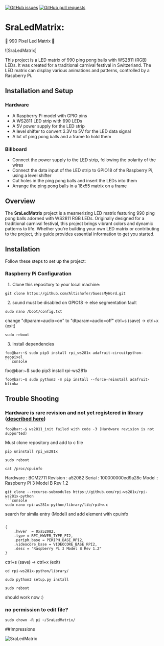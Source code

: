 [![GitHub issues](https://img.shields.io/github/issues/Altishofer/SraLedMatrix.svg)](https://github.com/Altishofer/SraLedMatrix/issues)
[![GitHub pull requests](https://img.shields.io/github/issues-pr/Altishofer/SraLedMatrix.svg)](https://github.com/Altishofer/SraLedMatrix/pulls)

# SraLedMatrix: 
🎉 990 Pixel Led Matrix 🎉

![SraLedMatrix]

This project is a LED matrix of 990 ping pong balls with WS2811 (RGB) LEDs. It was created for a traditional carnival festival in Switzerland. The LED matrix can display various animations and patterns, controlled by a Raspberry Pi.

## Installation and Setup

### Hardware

- A Raspberry Pi model with GPIO pins
- A WS2811 LED strip with 990 LEDs
- A 5V power supply for the LED strip
- A level shifter to convert 3.3V to 5V for the LED data signal
- A lot of ping pong balls and a frame to hold them

### Billboard
- Connect the power supply to the LED strip, following the polarity of the wires
- Connect the data input of the LED strip to GPIO18 of the Raspberry Pi, using a level shifter
- Cut holes in the ping pong balls and insert the LEDs into them
- Arrange the ping pong balls in a 18x55 matrix on a frame

## Overview

The **SraLedMatrix** project is a mesmerizing LED matrix featuring 990 ping pong balls adorned with WS2811 RGB LEDs. Originally designed for a traditional carnival festival, this project brings vibrant colors and dynamic patterns to life. Whether you're building your own LED matrix or contributing to the project, this guide provides essential information to get you started.

## Installation

Follow these steps to set up the project:

### Raspberry Pi Configuration

1. Clone this repository to your local machine:

 ```shell
 git clone https://github.com/Altishofer/GuessMyWord.git
 ```
2. sound must be disabled on GPIO18 -> else segmentation fault
```console
sudo nano /boot/config.txt
```
change "dtparam=audio=on" to "dtparam=audio=off" 
ctrl+s (save) -> ctrl+x (exit)
```console
sudo reboot
```
3. Install dependencies
```console
foo@bar:~$ sudo pip3 install rpi_ws281x adafruit-circuitpython-neopixel
```console
```
foo@bar:~$ sudo pip3 install rpi-ws281x
```console
foo@bar:~$ sudo python3 -m pip install --force-reinstall adafruit-blinka
```

## Trouble Shooting
### Hardware is rare revision and not yet registered in library ([described here]([https://www.gatsbyjs.com](https://github.com/jgarff/rpi_ws281x/issues/483)))

```console
foo@bar:~$ ws2811_init failed with code -3 (Hardware revision is not supported)
```
Must clone repository and add to c file
```console
pip uninstall rpi_ws281x
```
```console
sudo reboot
```
```console
cat /proc/cpuinfo
```
Hardware	: BCM2711
Revision	: a52082
Serial		: 100000000ed9a28c
Model		: Raspberry Pi 3 Model B Rev 1.2
```console
git clone --recurse-submodules https://github.com/rpi-ws281x/rpi-ws281x-python
```console
sudo nano rpi-ws281x-python/library/lib/rpihw.c
```
search for simila entry (Model) and add element with cpuinfo
```console

{
    .hwver  = 0xa52082,
    .type = RPI_HWVER_TYPE_PI2,
    .periph_base = PERIPH_BASE_RPI2,
    .videocore_base = VIDEOCORE_BASE_RPI2,
    .desc = "Raspberry Pi 3 Model B Rev 1.2"
}
```
ctrl+s (save) -> ctrl+x (exit)
```console
cd rpi-ws281x-python/library/
```
```console
sudo python3 setup.py install
```
```console
sudo reboot
```
should work now :)

### no permission to edit file?
```console
sudo chown -R pi ~/SraLedMatrix/
```

##Impressions

![SraLedMatrix](path/to/your/image.jpg)
